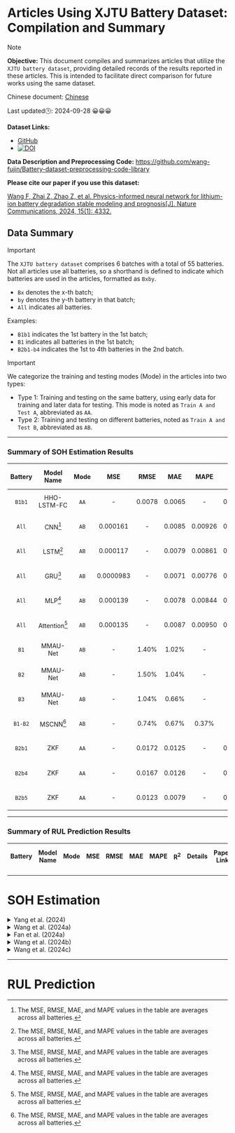 # Articles Using XJTU Battery Dataset: Compilation and Summary

> [!NOTE]
> **Objective:** This document compiles and summarizes articles that utilize the `XJTU battery dataset`, providing detailed records of the results reported in these articles. This is intended to facilitate direct comparison for future works using the same dataset.

Chinese document: [Chinese](./README-CH.md)

Last updated🕒: 2024-09-28 😀😀😀  

**Dataset Links:**
- [GitHub](https://wang-fujin.github.io/)
- [![DOI](https://zenodo.org/badge/DOI/10.5281/zenodo.10963339.svg)](https://doi.org/10.5281/zenodo.10963339)

**Data Description and Preprocessing Code:**
https://github.com/wang-fujin/Battery-dataset-preprocessing-code-library

**Please cite our paper if you use this dataset:**

[Wang F, Zhai Z, Zhao Z, et al. Physics-informed neural network for lithium-ion battery degradation stable modeling and prognosis[J]. Nature Communications, 2024, 15(1): 4332.](https://www.nature.com/articles/s41467-024-48779-z)

## Data Summary
> [!IMPORTANT]
> The `XJTU battery dataset` comprises 6 batches with a total of 55 batteries. Not all articles use all batteries, so a shorthand is defined to indicate which batteries are used in the articles, formatted as `Bxby`.
> - `Bx` denotes the x-th batch;
> - `by` denotes the y-th battery in that batch;
> - `All` indicates all batteries.
> 
> Examples:
> - `B1b1` indicates the 1st battery in the 1st batch;
> - `B1` indicates all batteries in the 1st batch;
> - `B2b1-b4` indicates the 1st to 4th batteries in the 2nd batch.

> [!IMPORTANT]
> We categorize the training and testing modes (Mode) in the articles into two types:
> - Type 1: Training and testing on the same battery, using early data for training and later data for testing. This mode is noted as `Train A and Test A`, abbreviated as `AA`.
> - Type 2: Training and testing on different batteries, noted as `Train A and Test B`, abbreviated as `AB`.

---


### Summary of SOH Estimation Results
| Battery |   Model Name   | Mode |    MSE     |  RMSE   |  MAE   |    MAPE     | R<sup>2</sup> |              Details              | Paper Link | Non-transfer learning | Transfer learning |
|:-------:|:--------------:|:----:|:----------:|:-------:|:------:|:-----------:|:-------------:|:---------------------------------:|:-----:|:-----:|:-----:|
| `B1b1`  |  HHO-LSTM-FC   | `AA` |     -      | 0.0078  | 0.0065 |      -      |    0.9422     |  [Yang et al. (2024)](#yang2024)  | [link](https://www.mdpi.com/2071-1050/16/15/6316) | ✅ | ✅  |
|  `All`  |    CNN[^1]     | `AB` |  0.000161  | -       | 0.0085 |   0.00926   |    0.9187     | [Wang et al. (2024a)](#wang2024a) | [link](https://www.sciencedirect.com/science/article/pii/S2352152X23032826?via%3Dihub) | ✅ | ❌  |
|  `All`  |    LSTM[^1]    | `AB` |  0.000117  | -       | 0.0079 |   0.00861   |    0.9407     | [Wang et al. (2024a)](#wang2024a) | [link](https://www.sciencedirect.com/science/article/pii/S2352152X23032826?via%3Dihub) | ✅ | ❌  |
|  `All`  |    GRU[^1]     | `AB` | 0.0000983  | -       | 0.0071 |   0.00776   |    0.9503     | [Wang et al. (2024a)](#wang2024a) | [link](https://www.sciencedirect.com/science/article/pii/S2352152X23032826?via%3Dihub) | ✅ | ❌  |
|  `All`  |    MLP[^1]     | `AB` |  0.000139  | -       | 0.0078 |   0.00844   |    0.9331     | [Wang et al. (2024a)](#wang2024a) | [link](https://www.sciencedirect.com/science/article/pii/S2352152X23032826?via%3Dihub) | ✅ | ❌  |
|  `All`  | Attention[^1]  | `AB` |  0.000135  | -       | 0.0087 |   0.00950   |    0.9317     | [Wang et al. (2024a)](#wang2024a) | [link](https://www.sciencedirect.com/science/article/pii/S2352152X23032826?via%3Dihub) | ✅ | ❌  |
|  `B1`   |   MMAU-Net    | `AB` |    -      | 1.40%  | 1.02%  |   -     |      -        | [Fan et al. (2024a)](#fan2024a)   |                                       [link](https://www.mdpi.com/2079-9292/13/16/3244)                                        | ✅ | ❌  |
|  `B2`   |   MMAU-Net    | `AB` |     -     | 1.50%  | 1.04%  |    -    |       -       |  [Fan et al. (2024a)](#fan2024a)  |                                       [link](https://www.mdpi.com/2079-9292/13/16/3244)                                        | ✅ | ❌  |
|  `B3`   |   MMAU-Net    | `AB` |     -     | 1.04%  | 0.66%  |    -    |       -       |  [Fan et al. (2024a)](#fan2024a)  |                                       [link](https://www.mdpi.com/2079-9292/13/16/3244)                                        | ✅ | ❌  |
| `B1-B2` |   MSCNN[^1]   | `AB` |     -     | 0.74%  | 0.67%  |  0.37%  |       -       | [Wang et al. (2024b)](#wang2024b) |                                           [link](https://doi.org/10.3390/en17174220)                                           | ✅ | ❌  |
| `B2b1`  |   ZKF | `AA` | - | 0.0172 | 0.0125 | - | 0.9624 | [Wang et al. (2024c)](#wang2024c) |                 [link](https://ieeexplore.ieee.org/document/10672556)                  | ✅ | ❌  |
| `B2b4`  |   ZKF | `AA` | - | 0.0167 | 0.0126 | - | 0.9628 | [Wang et al. (2024c)](#wang2024c) |                 [link](https://ieeexplore.ieee.org/document/10672556)                  | ✅ | ❌  |
| `B2b5`  |   ZKF | `AA` | - | 0.0123 | 0.0079 | - | 0.9824 | [Wang et al. (2024c)](#wang2024c) |                 [link](https://ieeexplore.ieee.org/document/10672556)                  | ✅ | ❌  |





[^1]: The MSE, RMSE, MAE, and MAPE values in the table are averages across all batteries.

---

### Summary of RUL Prediction Results
| Battery |   Model Name   | Mode |    MSE     |  RMSE   |  MAE   |    MAPE     | R<sup>2</sup> |             Details             | Paper Link | Non-transfer learning | Transfer learning |
|:-------:|:--------------:|:----:|:----------:|:-------:|:------:|:-----------:|:-------------:|:-------------------------------:|:-----:|:-----:|:-----:|

---

# SOH Estimation


<details> 
<summary id="yang2024">
Yang et al. (2024)
</summary>

[Yang G, Wang X, Li R, et al. State of Health Estimation for Lithium-Ion Batteries Based on Transferable Long Short-Term Memory Optimized Using Harris Hawk Algorithm[J]. Sustainability, 2024, 16(15): 6316.](https://www.mdpi.com/2071-1050/16/15/6316)

Used only the 1st battery of Batch-1, noted as `B1b1`.

The article implemented two SOH estimation modes:
1. Pre-training on NASA's B6 and B7 batteries, then fine-tuning with the first 30% data of `B1b1`, followed by testing on `B1b1`.
2. Training with the first 70% data of `B1b1`, followed by testing on `B1b1`.

Results:

|                    | RMSE   | MAE    | R<sup>2</sup> | Mode  |
| ------------------ | ------ | ------ | ------------- | ---  |
| HHO-LSTM-FC-TL(B6) | 0.0037 | 0.0029 | 0.9941        | 1    |
| HHO-LSTM-FC-TL(B7) | 0.0034 | 0.0027 | 0.9952        | 1    |
| HHO-LSTM-FC        | 0.0078 | 0.0065 | 0.9422        | 2    |

</details>

<details>
<summary id="wang2024a">
Wang et al. (2024a)
</summary>

[Wang F, Zhai Z, Liu B, et al. Open access dataset, code library and benchmarking deep learning approaches for state-of-health estimation of lithium-ion batteries[J]. Journal of Energy Storage, 2024, 77: 109884.](https://www.sciencedirect.com/science/article/pii/S2352152X23032826?via%3Dihub)

In this article, we provide a benchmark testing five deep learning models on three types of inputs (`all charging data`, `partial charging data`, `features`) and under three normalization methods.

![Specific Results](./Figures/Wang2024-1.jpg)

The above image shows the results of the five models using `features` as input and `[-1,1] normalization`, with all results magnified by 1000 times. Due to the abundance of results, we only show one type here; other results can be found in the original paper.
</details>

<details>
<summary id="fan2024a">
Fan et al. (2024a)
</summary>

[Fan X, Yang X, Hou F. Integrated Mixed Attention U-Net Mechanisms with Multi-Stage Division Strategy Customized for Accurate Estimation of Lithium-Ion Battery State of Health[J]. Electronics, 2024, 13(16): 3244.](https://www.mdpi.com/2079-9292/13/16/3244)

The article uses data from `Batch-1`, `Batch-2`, and `Batch-3`.
The model inputs are the `raw voltage`, `raw current`, and `raw temperature` data.

Dataset partitioning:

<img src="./Figures/Fan2024a-1.png" alt="Description" width="50%"/>



Experimental results:：

<img src="./Figures/Fan2024a-2.png" alt="Description" width="50%"/>


</details>


<details>
<summary id="wang2024b">
Wang et al. (2024b)
</summary>

[Wang J, Li H, Wu C, et al. State of Health Estimations for Lithium-Ion Batteries Based on MSCNN[J]. Energies, 2024, 17(17): 4220.](https://doi.org/10.3390/en17174220)

The article extracts 8 features from the charging data, which are:
`Constant current charging time`, `Constant voltage charging time`, `Average charging voltage`, `Average charging current`, `Standard deviation of charging voltage`, 
`Skewness of charging current`, `Skewness of charging voltage`, `Kurtosis of charging voltage`.  
Three modes were used to validate the model's performance.

**Note**: In the table below, `Group A` is equivalent to `B1` as defined above;  
`Group B` is equivalent to `B2` as defined above.

---

**Mode 1: Training and testing on the same batch**  
Dataset Partitioning:  

<img src="./Figures/Wang2024b-1.png" alt="Description" width="50%"/>

Results on Batch-1 dataset (`Group A 1`  = `B1b1`):  

<img src="./Figures/Wang2024b-2.png" alt="Description" width="50%"/>


Results on Batch-2 dataset (the article selected odd-numbered batteries from Batch-2, so `Group B x` = `B2b(2x-1)`):  

<img src="./Figures/Wang2024b-3.png" alt="Description" width="50%"/>


---

**Mode 2: Varying the size of the training set**  
Dataset Partitioning:  

<img src="./Figures/Wang2024b-4.png" alt="Description" width="50%"/>

Experimental results:  

<img src="./Figures/Wang2024b-5.png" alt="Description" width="50%"/>


---

**Mode 3: Mixed training and testing on two batches**  
Dataset Partitioning:  

<img src="./Figures/Wang2024b-6.png" alt="Description" width="50%"/>


Experimental results:  

<img src="./Figures/Wang2024b-7.png" alt="Description" width="50%"/>


</details>


<details>
<summary id="wang2024c">
Wang et al. (2024c)
</summary>

[Wang Z, Zhao Z, Zhou M, et al. Online Capacity Prediction of Lithium-Ion Batteries Based on Physics-Constrained Zonotopic Kalman Filter[J]. IEEE Transactions on Reliability, 2024.](https://ieeexplore.ieee.org/document/10672556)

The article uses data from 3 batteries in Batch-2, specifically: `B2b1`, `B2b4`, `B2b5`.  

The training and testing mode is `AA`, meaning early data is used for training and later data for testing.  

The `average charging current (ACC)` during the period from $T_1$ to $T_2$ is constructed as an indirect health indicator (HI) to predict battery capacity.

**Results Visualization**:  

<img src="./Figures/Wang2024c-1.png" alt="Description" width="50%"/>

The authors test the estimated results of **different starting points** (with headers: `battery`, `Cycle`, `MAE`, `RMSE`, `R2`):

<img src="./Figures/Wang2024c-2.png" alt="Description" width="50%"/>

The **comparison results** with other methods provided in the article are as follows:

<img src="./Figures/Wang2024c-3.png" alt="Description" width="50%"/>

</details>



---

# RUL Prediction



